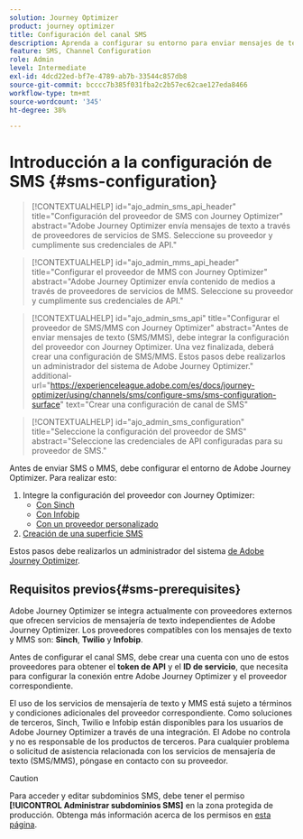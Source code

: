 ```yaml
---
solution: Journey Optimizer
product: journey optimizer
title: Configuración del canal SMS
description: Aprenda a configurar su entorno para enviar mensajes de texto con Journey Optimizer
feature: SMS, Channel Configuration
role: Admin
level: Intermediate
exl-id: 4dcd22ed-bf7e-4789-ab7b-33544c857db8
source-git-commit: bcccc7b385f031fba2c2b57ec62cae127eda8466
workflow-type: tm+mt
source-wordcount: '345'
ht-degree: 38%

---
```


# Introducción a la configuración de SMS {#sms-configuration}

>[!CONTEXTUALHELP]
>id="ajo_admin_sms_api_header"
>title="Configuración del proveedor de SMS con Journey Optimizer"
>abstract="Adobe Journey Optimizer envía mensajes de texto a través de proveedores de servicios de SMS. Seleccione su proveedor y cumplimente sus credenciales de API."

>[!CONTEXTUALHELP]
>id="ajo_admin_mms_api_header"
>title="Configurar el proveedor de MMS con Journey Optimizer"
>abstract="Adobe Journey Optimizer envía contenido de medios a través de proveedores de servicios de MMS. Seleccione su proveedor y cumplimente sus credenciales de API."

>[!CONTEXTUALHELP]
>id="ajo_admin_sms_api"
>title="Configurar el proveedor de SMS/MMS con Journey Optimizer"
>abstract="Antes de enviar mensajes de texto (SMS/MMS), debe integrar la configuración del proveedor con Journey Optimizer. Una vez finalizada, deberá crear una configuración de SMS/MMS. Estos pasos debe realizarlos un administrador del sistema de Adobe Journey Optimizer."
>additional-url="https://experienceleague.adobe.com/es/docs/journey-optimizer/using/channels/sms/configure-sms/sms-configuration-surface" text="Crear una configuración de canal de SMS"

>[!CONTEXTUALHELP]
>id="ajo_admin_sms_configuration"
>title="Seleccione la configuración del proveedor de SMS"
>abstract="Seleccione las credenciales de API configuradas para su proveedor de SMS."

Antes de enviar SMS o MMS, debe configurar el entorno de Adobe Journey Optimizer. Para realizar esto:

1. Integre la configuración del proveedor con Journey Optimizer:
   * [Con Sinch](sms-configuration-sinch.md)
   * [Con Infobip](sms-configuration-infobip.md)
   * [Con un proveedor personalizado](sms-configuration-custom.md)
1. [Creación de una superficie SMS](sms-configuration-surface.md)

Estos pasos debe realizarlos un administrador del sistema [de Adobe Journey Optimizer](../start/path/administrator.md).

## Requisitos previos{#sms-prerequisites}

Adobe Journey Optimizer se integra actualmente con proveedores externos que ofrecen servicios de mensajería de texto independientes de Adobe Journey Optimizer. Los proveedores compatibles con los mensajes de texto y MMS son: **Sinch**, **Twilio** y **Infobip**.

Antes de configurar el canal SMS, debe crear una cuenta con uno de estos proveedores para obtener el **token de API** y el **ID de servicio**, que necesita para configurar la conexión entre Adobe Journey Optimizer y el proveedor correspondiente.

El uso de los servicios de mensajería de texto y MMS está sujeto a términos y condiciones adicionales del proveedor correspondiente. Como soluciones de terceros, Sinch, Twilio e Infobip están disponibles para los usuarios de Adobe Journey Optimizer a través de una integración. El Adobe no controla y no es responsable de los productos de terceros. Para cualquier problema o solicitud de asistencia relacionada con los servicios de mensajería de texto (SMS/MMS), póngase en contacto con su proveedor.

>[!CAUTION]
>
>Para acceder y editar subdominios SMS, debe tener el permiso **[!UICONTROL Administrar subdominios SMS]** en la zona protegida de producción. Obtenga más información acerca de los permisos en [esta página](../administration/high-low-permissions.md#administration-permissions).
>

